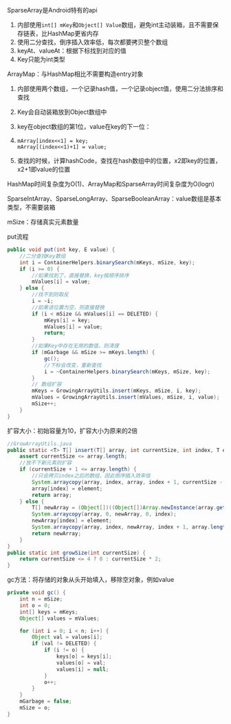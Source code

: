 SparseArray是Android特有的api

1. 内部使用`int[] mKey`和`Object[] Value`数组，避免int主动装箱，且不需要保存链表，比HashMap更省内存
2. 使用二分查找，倒序插入效率低，每次都要拷贝整个数组
3. keyAt、valueAt：根据下标找到对应的值
4. Key只能为int类型

ArrayMap：与HashMap相比不需要构造entry对象

1. 内部使用两个数组，一个记录hash值，一个记录object值，使用二分法排序和查找

2. Key会自动装箱放到Object数组中

3. key在object数组的第1位，value在key的下一位：

4. ```
   mArray[index<<1] = key;
   mArray[(index<<1)+1] = value;
   ```

5. 查找的时候，计算hashCode，查找在hash数组中的位置，x2即key的位置，x2+1即value的位置

HashMap时间复杂度为O(1)、ArrayMap和SparseArray时间复杂度为O(logn)

SparseIntArray、SparseLongArray、SparseBooleanArray：value数组是基本类型，不需要装箱

mSize：存储真实元素数量

put流程

```java
public void put(int key, E value) {
    //二分查找Key数组
    int i = ContainerHelpers.binarySearch(mKeys, mSize, key);
    if (i >= 0) {
        //如果找到了，直接替换，key按顺序排序
        mValues[i] = value;
    } else {
        //找不到则取反
        i = ~i;
        //如果该位置为空，则直接替换
        if (i < mSize && mValues[i] == DELETED) {
            mKeys[i] = key;
            mValues[i] = value;
            return;
        }
        //如果Key中存在无用的数值，则清理
        if (mGarbage && mSize >= mKeys.length) {
            gc();
            //下标会改变，重新查找
            i = ~ContainerHelpers.binarySearch(mKeys, mSize, key);
        }
        // 数组扩容
        mKeys = GrowingArrayUtils.insert(mKeys, mSize, i, key);
        mValues = GrowingArrayUtils.insert(mValues, mSize, i, value);
        mSize++;
    }
}
```

扩容大小：初始容量为10，扩容大小为原来的2倍

```java
//GrowArrayUtils.java
public static <T> T[] insert(T[] array, int currentSize, int index, T element) {
    assert currentSize <= array.length;
    //放不下新元素则扩容
    if (currentSize + 1 <= array.length) {
        //只会拷贝index之后的数组，因此倒序插入效率低
        System.arraycopy(array, index, array, index + 1, currentSize - index);
        array[index] = element;
        return array;
    } else {
        T[] newArray = (Object[])((Object[])Array.newInstance(array.getClass().getComponentType(), growSize(currentSize)));
        System.arraycopy(array, 0, newArray, 0, index);
        newArray[index] = element;
        System.arraycopy(array, index, newArray, index + 1, array.length - index);
        return newArray;
    }
}
public static int growSize(int currentSize) {
    return currentSize <= 4 ? 8 : currentSize * 2;
}
```

gc方法：将存储的对象从头开始填入，移除空对象，例如value

```java
private void gc() {
    int n = mSize;
    int o = 0;
    int[] keys = mKeys;
    Object[] values = mValues;

    for (int i = 0; i < n; i++) {
        Object val = values[i];
        if (val != DELETED) {
            if (i != o) {
                keys[o] = keys[i];
                values[o] = val;
                values[i] = null;
            }
            o++;
        }
    }
    mGarbage = false;
    mSize = o;
}
```

